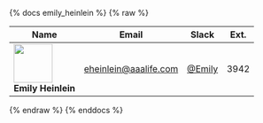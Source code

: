{% docs emily_heinlein %}
{% raw %}

|Name|Email|Slack|Ext.|
|----|-----|-----|----|
|<img src="https://ca.slack-edge.com/TDCJ5T84R-UNDJ28KD0-9092d7840025-512" width="70"><br>**Emily Heinlein** | [eheinlein@aaalife.com](mailto:eheinlein@aaalife.com) | [@Emily](https://aaainsights.slack.com/team/UNDJ28KD0) | 3942 |

{% endraw %}
{% enddocs %}